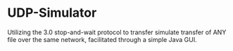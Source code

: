 # UDP-Simulator
 Utilizing the 3.0 stop-and-wait protocol to transfer simulate transfer of ANY file over the same network, facilitated through a simple Java GUI.
